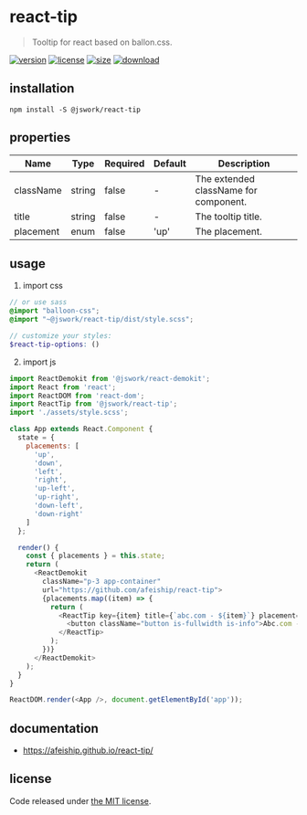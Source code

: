 # react-tip
> Tooltip for react based on ballon.css.

[![version][version-image]][version-url]
[![license][license-image]][license-url]
[![size][size-image]][size-url]
[![download][download-image]][download-url]

## installation
```shell
npm install -S @jswork/react-tip
```

## properties
| Name      | Type   | Required | Default | Description                           |
| --------- | ------ | -------- | ------- | ------------------------------------- |
| className | string | false    | -       | The extended className for component. |
| title     | string | false    | -       | The tooltip title.                    |
| placement | enum   | false    | 'up'    | The placement.                        |


## usage
1. import css
  ```scss
  // or use sass
  @import "balloon-css";
  @import "~@jswork/react-tip/dist/style.scss";

  // customize your styles:
  $react-tip-options: ()
  ```
2. import js
  ```js
  import ReactDemokit from '@jswork/react-demokit';
  import React from 'react';
  import ReactDOM from 'react-dom';
  import ReactTip from '@jswork/react-tip';
  import './assets/style.scss';

  class App extends React.Component {
    state = {
      placements: [
        'up',
        'down',
        'left',
        'right',
        'up-left',
        'up-right',
        'down-left',
        'down-right'
      ]
    };

    render() {
      const { placements } = this.state;
      return (
        <ReactDemokit
          className="p-3 app-container"
          url="https://github.com/afeiship/react-tip">
          {placements.map((item) => {
            return (
              <ReactTip key={item} title={`abc.com - ${item}`} placement={item}>
                <button className="button is-fullwidth is-info">Abc.com - {item}</button>
              </ReactTip>
            );
          })}
        </ReactDemokit>
      );
    }
  }

  ReactDOM.render(<App />, document.getElementById('app'));

  ```

## documentation
- https://afeiship.github.io/react-tip/


## license
Code released under [the MIT license](https://github.com/afeiship/react-tip/blob/master/LICENSE.txt).

[version-image]: https://img.shields.io/npm/v/@jswork/react-tip
[version-url]: https://npmjs.org/package/@jswork/react-tip

[license-image]: https://img.shields.io/npm/l/@jswork/react-tip
[license-url]: https://github.com/afeiship/react-tip/blob/master/LICENSE.txt

[size-image]: https://img.shields.io/bundlephobia/minzip/@jswork/react-tip
[size-url]: https://github.com/afeiship/react-tip/blob/master/dist/react-tip.min.js

[download-image]: https://img.shields.io/npm/dm/@jswork/react-tip
[download-url]: https://www.npmjs.com/package/@jswork/react-tip
